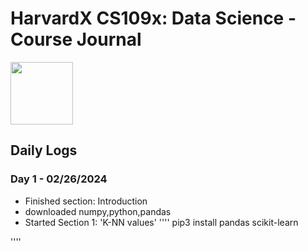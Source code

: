 # HarvardX CS109x: Data Science - Course Journal
<img src="https://edx-cdn.org/v3/prod/logo.svg" width="100" height="auto">


## Daily Logs

### Day 1 - 02/26/2024
- Finished section: Introduction
- downloaded numpy,python,pandas
- Started Section 1: 'K-NN values'
''''
   pip3 install pandas scikit-learn
  
''''
